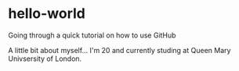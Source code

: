 # hello-world
Going through a quick tutorial on how to use GitHub

A little bit about myself...
  I'm 20 and currently studing at Queen Mary Univsersity of London.
